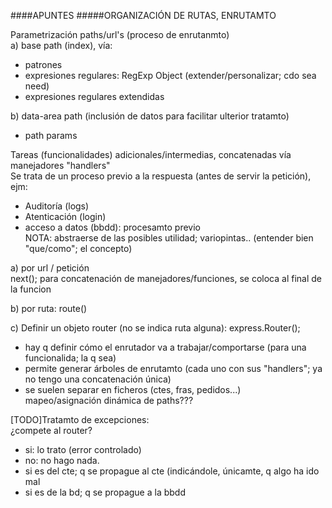 ####APUNTES
#####ORGANIZACIÓN DE RUTAS, ENRUTAMTO

Parametrización paths/url's (proceso de enrutanmto)  
a) base path (index), vía:  
- patrones
- expresiones regulares: RegExp Object (extender/personalizar; cdo sea need)
- expresiones regulares extendidas  

b) data-area path (inclusión de datos para facilitar ulterior tratamto)
- path params

Tareas (funcionalidades) adicionales/intermedias, concatenadas vía manejadores "handlers"  
Se trata de un proceso previo a la respuesta (antes de servir la petición), ejm:  
- Auditoría (logs)
- Atenticación (login)
- acceso a datos (bbdd): procesamto previo  
NOTA: abstraerse de las posibles utilidad; variopintas.. (entender bien "que/como"; el concepto)
 
a) por url / petición  
   next(); para concatenación de manejadores/funciones, se coloca al final de la funcion  
   
b) por ruta: route()  

c) Definir un objeto router (no se indica ruta alguna): express.Router();  
- hay q definir cómo el enrutador va a trabajar/comportarse (para una funcionalida; la q sea)  
- permite generar árboles de enrutamto (cada uno con sus "handlers"; ya no tengo una concatenación única) 
- se suelen separar en ficheros (ctes, fras, pedidos...)  
  mapeo/asignación dinámica de paths???  

[TODO]Tratamto de excepciones:  
¿compete al router?  
- si: lo trato (error controlado)  
- no: no hago nada. 
 - si es del cte; q se propague al cte  (indicándole, únicamte, q algo ha ido mal
 - si es de la bd; q se propague a la bbdd  
  